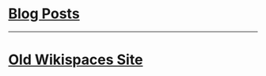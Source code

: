# [Blog Posts](/blog/index.html)

----

# [Old Wikispaces Site](https://schuchert.github.io/wikispaces/pages/home.html)
